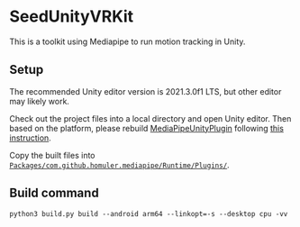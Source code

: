 # SeedUnityVRKit

This is a toolkit using Mediapipe to run motion tracking in Unity. 

## Setup

The recommended Unity editor version is 2021.3.0f1 LTS, but other editor may likely work.

Check out the project files into a local directory and open Unity editor. Then based on the platform, please rebuild [MediaPipeUnityPlugin](https://github.com/homuler/MediaPipeUnityPlugin) following [this instruction](https://github.com/homuler/MediaPipeUnityPlugin/wiki/Installation-Guide).

Copy the built files into [`Packages/com.github.homuler.mediapipe/Runtime/Plugins/`](https://github.com/SeedV/SeedUnityVRKit/tree/main/Packages/com.github.homuler.mediapipe/Runtime/Plugins).

## Build command

```shell
python3 build.py build --android arm64 --linkopt=-s --desktop cpu -vv
```
